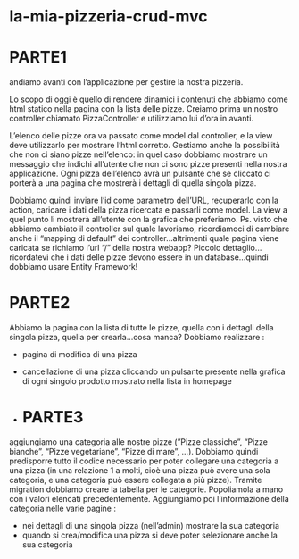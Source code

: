 # la-mia-pizzeria-crud-mvc

# PARTE1

andiamo avanti con l’applicazione per gestire la nostra pizzeria.

Lo scopo di oggi è quello di rendere dinamici i contenuti che abbiamo come html statico nella pagina con la lista delle pizze.
Creiamo prima un nostro controller chiamato PizzaController e utilizziamo lui d’ora in avanti.

L’elenco delle pizze ora va passato come model dal controller, e la view deve utilizzarlo per mostrare l’html corretto.
Gestiamo anche la possibilità che non ci siano pizze nell’elenco: in quel caso dobbiamo mostrare un messaggio che indichi all’utente che non ci sono pizze presenti nella nostra applicazione.
Ogni pizza dell’elenco avrà un pulsante che se cliccato ci porterà a una pagina che mostrerà i dettagli di quella singola pizza.

Dobbiamo quindi inviare l’id come parametro dell’URL, recuperarlo con la action, caricare i dati della pizza ricercata e passarli come model.
La view a quel punto li mostrerà all’utente con la grafica che preferiamo.
Ps. visto che abbiamo cambiato il controller sul quale lavoriamo, ricordiamoci di cambiare anche il “mapping di default” dei controller...altrimenti quale pagina viene caricata se richiamo l’url “/” della nostra webapp?
Piccolo dettaglio…ricordatevi che i dati delle pizze devono essere in un database…quindi dobbiamo usare Entity Framework! 

# PARTE2

Abbiamo la pagina con la lista di tutte le pizze, quella con i dettagli della singola pizza, quella per crearla...cosa manca?
Dobbiamo realizzare :
- pagina di modifica di una pizza
- cancellazione di una pizza cliccando un pulsante presente nella grafica di ogni singolo prodotto mostrato nella lista in homepage

- # PARTE3

aggiungiamo una categoria alle nostre pizze (”Pizze classiche”, “Pizze bianche”, “Pizze vegetariane”, “Pizze di mare”, ...).
Dobbiamo quindi predisporre tutto il codice necessario per poter collegare una categoria a una pizza (in una relazione 1 a molti, cioè una pizza può avere una sola categoria, e una categoria può essere collegata a più pizze).
Tramite migration dobbiamo creare la tabella per le categorie. Popoliamola a mano con i valori elencati precedentemente.
Aggiungiamo poi l’informazione della categoria nelle varie pagine :
- nei dettagli di una singola pizza (nell’admin) mostrare la sua categoria
- quando si crea/modifica una pizza si deve poter selezionare anche la sua categoria
